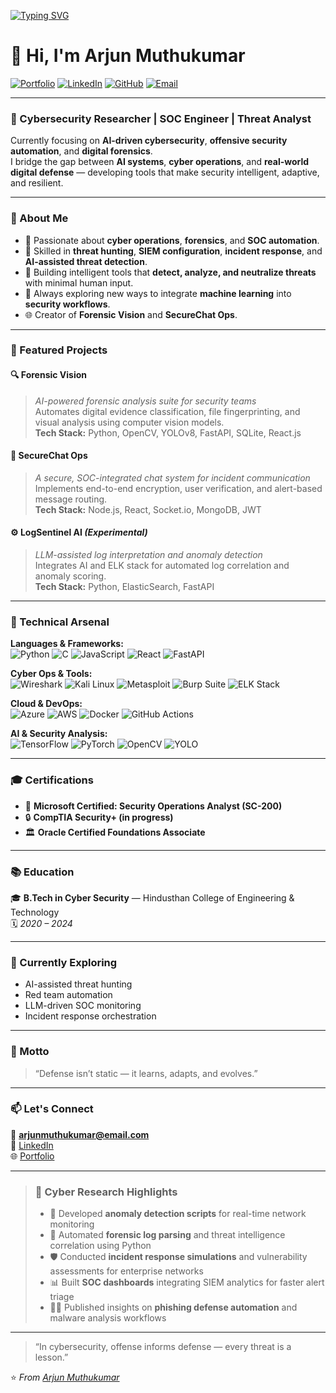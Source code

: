 [![Typing SVG](https://readme-typing-svg.demolab.com?font=Fira+Code&pause=1000&color=00FFFF&width=435&lines=Hi+I'm+Arjun+Muthukumar;Cybersecurity+Researcher+%7C+SOC+Engineer+%7C+Threat+Analyst)](https://git.io/typing-svg)
# 👋 Hi, I'm Arjun Muthukumar  
[![Portfolio](https://img.shields.io/badge/Portfolio-000000?style=for-the-badge&logo=About.me&logoColor=white)](https://arjunmuthukumar.netlify.app/)
[![LinkedIn](https://img.shields.io/badge/LinkedIn-0A66C2?style=for-the-badge&logo=linkedin&logoColor=white)](https://linkedin.com/in/arjunmuthukumar)
[![GitHub](https://img.shields.io/badge/GitHub-181717?style=for-the-badge&logo=github&logoColor=white)](https://github.com/arjunmuthukumar)
[![Email](https://img.shields.io/badge/Email-0078D4?style=for-the-badge&logo=gmail&logoColor=white)](mailto:arjunmuthukumar@email.com)

---

### 🧠 Cybersecurity Researcher | SOC Engineer | Threat Analyst  

Currently focusing on **AI-driven cybersecurity**, **offensive security automation**, and **digital forensics**.  
I bridge the gap between **AI systems**, **cyber operations**, and **real-world digital defense** — developing tools that make security intelligent, adaptive, and resilient.

---

### 🧩 About Me  

- 🔐 Passionate about **cyber operations**, **forensics**, and **SOC automation**.  
- 🧰 Skilled in **threat hunting**, **SIEM configuration**, **incident response**, and **AI-assisted threat detection**.  
- 🧠 Building intelligent tools that **detect, analyze, and neutralize threats** with minimal human input.  
- 🚀 Always exploring new ways to integrate **machine learning** into **security workflows**.  
- 🌐 Creator of **Forensic Vision** and **SecureChat Ops**.

---

### 🧠 Featured Projects  

#### 🔍 **Forensic Vision**  
> *AI-powered forensic analysis suite for security teams*  
Automates digital evidence classification, file fingerprinting, and visual analysis using computer vision models.  
**Tech Stack:** Python, OpenCV, YOLOv8, FastAPI, SQLite, React.js  

#### 💬 **SecureChat Ops**  
> *A secure, SOC-integrated chat system for incident communication*  
Implements end-to-end encryption, user verification, and alert-based message routing.  
**Tech Stack:** Node.js, React, Socket.io, MongoDB, JWT  

#### ⚙️ **LogSentinel AI** *(Experimental)*  
> *LLM-assisted log interpretation and anomaly detection*  
Integrates AI and ELK stack for automated log correlation and anomaly scoring.  
**Tech Stack:** Python, ElasticSearch, FastAPI  

---

### 🧰 Technical Arsenal  

**Languages & Frameworks:**  
![Python](https://img.shields.io/badge/-Python-3776AB?style=flat-square&logo=python&logoColor=white)
![C](https://img.shields.io/badge/-C-A8B9CC?style=flat-square&logo=c&logoColor=black)
![JavaScript](https://img.shields.io/badge/-JavaScript-F7DF1E?style=flat-square&logo=javascript&logoColor=black)
![React](https://img.shields.io/badge/-React-61DAFB?style=flat-square&logo=react&logoColor=white)
![FastAPI](https://img.shields.io/badge/-FastAPI-009688?style=flat-square&logo=fastapi&logoColor=white)

**Cyber Ops & Tools:**  
![Wireshark](https://img.shields.io/badge/-Wireshark-1679A7?style=flat-square&logo=wireshark&logoColor=white)
![Kali Linux](https://img.shields.io/badge/-Kali%20Linux-557C94?style=flat-square&logo=kalilinux&logoColor=white)
![Metasploit](https://img.shields.io/badge/-Metasploit-1F1F1F?style=flat-square&logo=metasploit&logoColor=white)
![Burp Suite](https://img.shields.io/badge/-Burp%20Suite-FF6C37?style=flat-square&logo=burp-suite&logoColor=white)
![ELK Stack](https://img.shields.io/badge/-ELK%20Stack-005571?style=flat-square&logo=elasticstack&logoColor=white)

**Cloud & DevOps:**  
![Azure](https://img.shields.io/badge/-Azure-0078D4?style=flat-square&logo=microsoft-azure&logoColor=white)
![AWS](https://img.shields.io/badge/-AWS-232F3E?style=flat-square&logo=amazon-aws&logoColor=white)
![Docker](https://img.shields.io/badge/-Docker-2496ED?style=flat-square&logo=docker&logoColor=white)
![GitHub Actions](https://img.shields.io/badge/-GitHub%20Actions-2088FF?style=flat-square&logo=githubactions&logoColor=white)

**AI & Security Analysis:**  
![TensorFlow](https://img.shields.io/badge/-TensorFlow-FF6F00?style=flat-square&logo=tensorflow&logoColor=white)
![PyTorch](https://img.shields.io/badge/-PyTorch-EE4C2C?style=flat-square&logo=pytorch&logoColor=white)
![OpenCV](https://img.shields.io/badge/-OpenCV-5C3EE8?style=flat-square&logo=opencv&logoColor=white)
![YOLO](https://img.shields.io/badge/-YOLOv8-00FFFF?style=flat-square&logo=yolo&logoColor=black)

---

### 🎓 Certifications  

- 🧩 **Microsoft Certified: Security Operations Analyst (SC-200)**  
- 🔒 **CompTIA Security+ (in progress)**  
- 🏛️ **Oracle Certified Foundations Associate**  

---

### 📚 Education  

🎓 **B.Tech in Cyber Security** — Hindusthan College of Engineering & Technology  
🗓️ *2020 – 2024*

---

### 🌱 Currently Exploring  

- AI-assisted threat hunting  
- Red team automation  
- LLM-driven SOC monitoring  
- Incident response orchestration  

---

### 🧭 Motto  

> “Defense isn’t static — it learns, adapts, and evolves.”  

---

### 📫 Let's Connect  

📧 **arjunmuthukumar@email.com**  
🔗 [LinkedIn](https://linkedin.com/in/arjunmuthukumar)  
🌐 [Portfolio](https://arjunmuthukumar.netlify.app/)

---

  > ### 🧠 Cyber Research Highlights  
> - 🚨 Developed **anomaly detection scripts** for real-time network monitoring  
> - 🧩 Automated **forensic log parsing** and threat intelligence correlation using Python  
> - 🛡️ Conducted **incident response simulations** and vulnerability assessments for enterprise networks  
> - 📊 Built **SOC dashboards** integrating SIEM analytics for faster alert triage  
> - 🕵️‍♂️ Published insights on **phishing defense automation** and malware analysis workflows  


---
> “In cybersecurity, offense informs defense — every threat is a lesson.”


⭐️ *From [Arjun Muthukumar](https://github.com/arjunmuthukumar)*  
